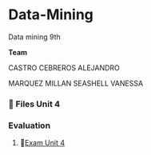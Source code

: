# Data-Mining
Data mining 9th

  **Team**

CASTRO CEBREROS ALEJANDRO

MARQUEZ MILLAN SEASHELL VANESSA


### :open_file_folder: Files Unit 4

### Evaluation

1.  :page_facing_up:[Exam Unit 4](Evaluacion/ExamUnit4.md)